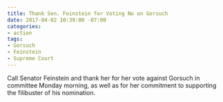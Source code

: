 ```yaml
---
title: Thank Sen. Feinstein for Voting No on Gorsuch
date: 2017-04-02 10:39:00 -07:00
categories:
- action
tags:
- Gorsuch
- Feinstein
- Supreme Court
---
```


Call Senator Feinstein and thank her for her vote against Gorsuch in committee Monday morning, as well as for her commitment to supporting the filibuster of his nomination. 
